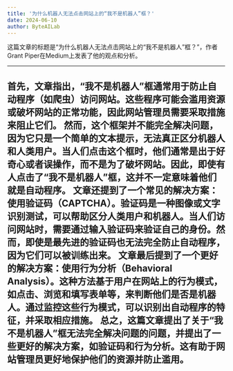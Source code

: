 ```yaml
---
title: '为什么机器人无法点击网站上的“我不是机器人”框？'
date: 2024-06-10
author: ByteAILab
---
```


这篇文章的标题是“为什么机器人无法点击网站上的“我不是机器人”框？”，作者Grant Piper在Medium上发表了他的观点和分析。


---
首先，文章指出，“我不是机器人”框通常用于防止自动程序（如爬虫）访问网站。这些程序可能会滥用资源或破坏网站的正常功能，因此网站管理员需要采取措施来阻止它们。
然而，这个框架并不能完全解决问题，因为它只是一个简单的文本提示，无法真正区分机器人和人类用户。当人们点击这个框时，他们通常是出于好奇心或者误操作，而不是为了破坏网站。因此，即使有人点击了“我不是机器人”框，这并不一定意味着他们就是自动程序。
文章还提到了一个常见的解决方案：使用验证码（CAPTCHA）。验证码是一种图像或文字识别测试，可以帮助区分人类用户和机器人。当人们访问网站时，需要通过输入验证码来验证自己的身份。然而，即使是最先进的验证码也无法完全防止自动程序，因为它们可以被训练出来。
文章最后提到了一个更好的解决方案：使用行为分析（Behavioral Analysis）。这种方法基于用户在网站上的行为模式，如点击、浏览和填写表单等，来判断他们是否是机器人。通过监控这些行为模式，可以识别出自动程序的特征，并采取相应措施。
总之，这篇文章提出了关于“我不是机器人”框无法完全解决问题的问题，并提出了一些更好的解决方案，如验证码和行为分析。这有助于网站管理员更好地保护他们的资源并防止滥用。
---

